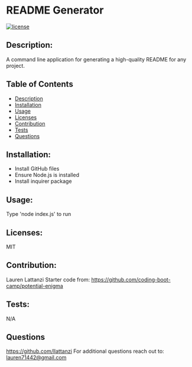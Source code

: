 # README Generator
  [![license](https://img.shields.io/badge/license-MIT-blue)](https://shields.io)

  ## Description:
  A command line application for generating a high-quality README for any project.

  ## Table of Contents 
  - [Description](#description)
  - [Installation](#installation)
  - [Usage](#usage)
  - [Licenses](#licenses)
  - [Contribution](#contribution)
  - [Tests](#tests)
  - [Questions](#questions)

  ## Installation:
  - Install GitHub files
  - Ensure Node.js is installed
  - Install inquirer package

  ## Usage:
  Type 'node index.js' to run

  ## Licenses:
  MIT

  ## Contribution:
  Lauren Lattanzi
  Starter code from: https://github.com/coding-boot-camp/potential-enigma

  ## Tests:
  N/A

  ## Questions
  https://github.com/llattanzi
  For additional questions reach out to: lauren71442@gmail.com

